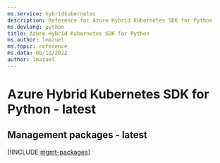 ```yaml
---
ms.service: hybridkubernetes
description: Reference for Azure Hybrid Kubernetes SDK for Python
ms.devlang: python
title: Azure Hybrid Kubernetes SDK for Python
ms.author: lmazuel
ms.topic: reference
ms.data: 08/18/2022
author: lmazuel
---
```

# Azure Hybrid Kubernetes SDK for Python - latest

## Management packages - latest
[!INCLUDE [mgmt-packages](hybrid-kubernetes-mgmt-index.md)]